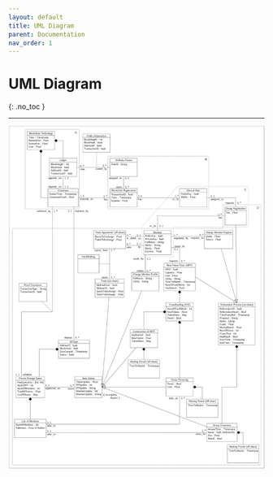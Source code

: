 ```yaml
---
layout: default
title: UML Diagram
parent: Documentation
nav_order: 1
---
```


# UML Diagram
{: .no_toc }

---

![uml](https://raw.githubusercontent.com/yurigabrich/microgrid-dapp/master/pseudo-code/imgs/uml.png)

